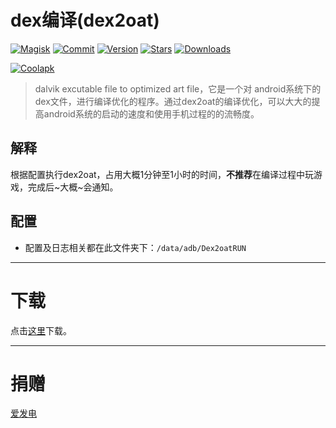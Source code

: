 # dex编译(dex2oat)

[![Magisk](https://img.shields.io/badge/Magisk-blue?style=flat&logo=magisk&logoColor=white)](https://github.com/topjohnwu/Magisk)
[![Commit](https://img.shields.io/github/last-commit/SomesakiKaede/Dex2oatRUN?label=最后更新)](https://github.com/SomesakiKaede/Dex2oatRUN/releases)
[![Version](https://img.shields.io/github/tag/SomesakiKaede/Dex2oatRUN?label=版本)](https://github.com/SomesakiKaede/Dex2oatRUN/releases/latest)
[![Stars](https://img.shields.io/github/stars/SomesakiKaede/Dex2oatRUN?label=Github%20Stars&logo=github&style=flat "GitHub Repo stars")](https://github.com/SomesakiKaede/Dex2oatRUN)
[![Downloads](https://img.shields.io/github/downloads/SomesakiKaede/Dex2oatRUN/total?label=Github下载&logo=github)](https://github.com/SomesakiKaede/Dex2oatRUN/releases)

[![Coolapk](https://img.shields.io/badge/酷安-柊疏柚-hotpink?logo=android)](http://www.coolapk.com/u/11696005)

> dalvik excutable file to optimized art file，它是一个对 android系统下的dex文件，进行编译优化的程序。通过dex2oat的编译优化，可以大大的提高android系统的启动的速度和使用手机过程的的流畅度。

## 解释

根据配置执行dex2oat，占用大概1分钟至1小时的时间，**不推荐**在编译过程中玩游戏，完成后~大概~会通知。

## 配置

- 配置及日志相关都在此文件夹下：`/data/adb/Dex2oatRUN`

---

# 下载

点击[这里](https://github.com/SomesakiKaede/Dex2oatRUN/releases)下载。

---

# 捐赠

[爱发电](https://afdian.net/a/SomesakiKaede)


